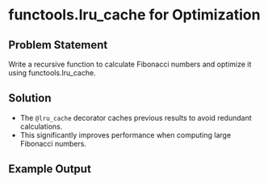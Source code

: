 # functools.lru_cache for Optimization

## Problem Statement
Write a recursive function to calculate Fibonacci numbers and optimize it using functools.lru_cache.

## Solution
- The `@lru_cache` decorator caches previous results to avoid redundant calculations.
- This significantly improves performance when computing large Fibonacci numbers.

## Example Output
